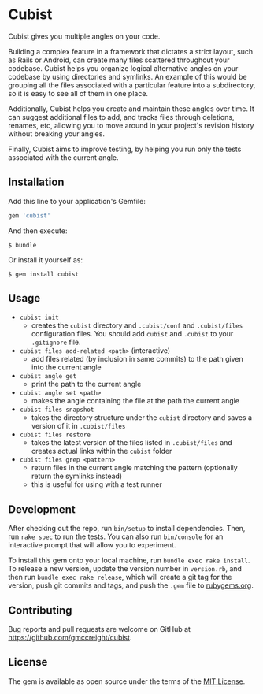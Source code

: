 # Cubist

Cubist gives you multiple angles on your code.

Building a complex feature in a framework that dictates a strict layout, such as Rails or Android, can create many files scattered throughout your codebase.  Cubist helps you organize logical alternative angles on your codebase by using directories and symlinks.  An example of this would be grouping all the files associated with a particular feature into a subdirectory, so it is easy to see all of them in one place.

Additionally, Cubist helps you create and maintain these angles over time.  It can suggest additional files to add, and tracks files through deletions, renames, etc, allowing you to move around in your project's revision history without breaking your angles.

Finally, Cubist aims to improve testing, by helping you run only the tests associated with the current angle.

## Installation

Add this line to your application's Gemfile:

```ruby
gem 'cubist'
```

And then execute:

    $ bundle

Or install it yourself as:

    $ gem install cubist

## Usage

* `cubist init`
    * creates the `cubist` directory and `.cubist/conf` and `.cubist/files` configuration files.  You should add `cubist` and `.cubist` to your `.gitignore` file.
* `cubist files add-related <path>` (interactive)
    * add files related (by inclusion in same commits) to the path given into the current angle
* `cubist angle get`
    * print the path to the current angle
* `cubist angle set <path>`
    * makes the angle containing the file at the path the current angle
* `cubist files snapshot`
    * takes the directory structure under the `cubist` directory and saves a version of it in `.cubist/files`
* `cubist files restore`
    * takes the latest version of the files listed in `.cubist/files` and creates actual links within the `cubist` folder
* `cubist files grep <pattern>`
    * return files in the current angle matching the pattern (optionally return the symlinks instead)
    * this is useful for using with a test runner


## Development

After checking out the repo, run `bin/setup` to install dependencies. Then, run `rake spec` to run the tests. You can also run `bin/console` for an interactive prompt that will allow you to experiment.

To install this gem onto your local machine, run `bundle exec rake install`. To release a new version, update the version number in `version.rb`, and then run `bundle exec rake release`, which will create a git tag for the version, push git commits and tags, and push the `.gem` file to [rubygems.org](https://rubygems.org).

## Contributing

Bug reports and pull requests are welcome on GitHub at https://github.com/gmccreight/cubist.


## License

The gem is available as open source under the terms of the [MIT License](http://opensource.org/licenses/MIT).
